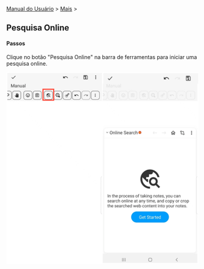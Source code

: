 [Manual do Usuário](/dragonnest/drawnote/manual/pt) > [Mais](/dragonnest/drawnote/manual/pt/mais) >

Pesquisa Online
---
#### Passos
Clique no botão "Pesquisa Online" na barra de ferramentas para iniciar uma pesquisa online.

![Pesquisa Online](imgs/online_search.png)
